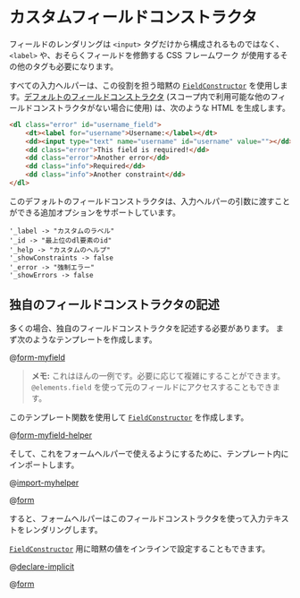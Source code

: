 <!--- Copyright (C) 2009-2015 Typesafe Inc. <http://www.typesafe.com> -->
<!--
# Custom Field Constructors
-->
# カスタムフィールドコンストラクタ

<!--
A field rendering is not only composed of the `<input>` tag, but it also needs a `<label>` and possibly other tags used by your CSS framework to decorate the field.
-->
フィールドのレンダリングは `<input>` タグだけから構成されるものではなく、`<label>` や、おそらくフィールドを修飾する CSS フレームワーク が使用するその他のタグも必要になります。

<!--
All input helpers take an implicit [`FieldConstructor`](api/scala/views/html/helper/FieldConstructor.html) that handles this part. The [default one](api/scala/views/html/helper/defaultFieldConstructor$.html) (used if there are no other field constructors available in the scope), generates HTML like:
-->
すべての入力ヘルパーは、この役割を担う暗黙の [`FieldConstructor`](api/scala/views/html/helper/FieldConstructor.html) を使用します。[デフォルトのフィールドコンストラクタ](api/scala/views/html/helper/defaultFieldConstructor$.html) (スコープ内で利用可能な他のフィールドコンストラクタがない場合に使用) は、次のような HTML を生成します。

```html
<dl class="error" id="username_field">
    <dt><label for="username">Username:</label></dt>
    <dd><input type="text" name="username" id="username" value=""></dd>
    <dd class="error">This field is required!</dd>
    <dd class="error">Another error</dd>
    <dd class="info">Required</dd>
    <dd class="info">Another constraint</dd>
</dl>
```

<!--
This default field constructor supports additional options you can pass in the input helper arguments:
-->
このデフォルトのフィールドコンストラクタは、入力ヘルパーの引数に渡すことができる追加オプションをサポートしています。

<!--
```
'_label -> "Custom label"
'_id -> "idForTheTopDlElement"
'_help -> "Custom help"
'_showConstraints -> false
'_error -> "Force an error"
'_showErrors -> false
```
-->
```
'_label -> "カスタムのラベル"
'_id -> "最上位のdl要素のid"
'_help -> "カスタムのヘルプ"
'_showConstraints -> false
'_error -> "強制エラー"
'_showErrors -> false
```

<!--
## Writing your own field constructor
-->
## 独自のフィールドコンストラクタの記述

<!--
Often you will need to write your own field constructor. Start by writing a template like:
-->
多くの場合、独自のフィールドコンストラクタを記述する必要があります。 まず次のようなテンプレートを作成します。

@[form-myfield](code/scalaguide/forms/scalafieldconstructor/myFieldConstructorTemplate.scala.html)

<!--
> **Note:** This is just a sample. You can make it as complicated as you need. You also have access to the original field using `@elements.field`.
-->
> **メモ:** これはほんの一例です。必要に応じて複雑にすることができます。`@elements.field` を使って元のフィールドにアクセスすることもできます。

<!--
Now create a [`FieldConstructor`](api/scala/views/html/helper/FieldConstructor.html) using this template function:
-->
このテンプレート関数を使用して [`FieldConstructor`](api/scala/views/html/helper/FieldConstructor.html) を作成します。

@[form-myfield-helper](code/ScalaFieldConstructor.scala)

<!--
And to make the form helpers use it, just import it in your templates:
-->
そして、これをフォームヘルパーで使えるようにするために、テンプレート内にインポートします。

@[import-myhelper](code/scalaguide/forms/scalafieldconstructor/userImport.scala.html)

@[form](code/scalaguide/forms/scalafieldconstructor/userImport.scala.html)

<!--
It will then use your field constructor to render the input text.
-->
すると、フォームヘルパーはこのフィールドコンストラクタを使って入力テキストをレンダリングします。

<!--
You can also set an implicit value for your [`FieldConstructor`](api/scala/views/html/helper/FieldConstructor.html) inline:
-->
[`FieldConstructor`](api/scala/views/html/helper/FieldConstructor.html) 用に暗黙の値をインラインで設定することもできます。

@[declare-implicit](code/scalaguide/forms/scalafieldconstructor/userDeclare.scala.html)

@[form](code/scalaguide/forms/scalafieldconstructor/userDeclare.scala.html)
